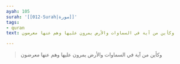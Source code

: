 ```yaml
---
ayah: 105
surah: '[[012-Surah|سورة]]'
tags:
- quran
text: وكأين من آية في السماوات والأرض يمرون عليها وهم عنها معرضون

---
```

> وكأين من آية في السماوات والأرض يمرون عليها وهم عنها معرضون
